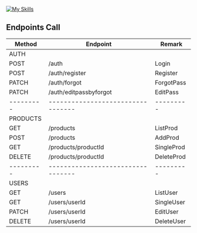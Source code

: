 [![My Skills](https://skillicons.dev/icons?i=js,express)](https://skillicons.dev)
## Endpoints Call

|   Method  |             Endpoint              |  Remark   |
| --------- | --------------------------------- | --------- |
| AUTH      |                                   |           |
| POST      | /auth                             | Login     |
| POST      | /auth/register                    | Register  |
| PATCH     | /auth/forgot                      | ForgotPass|
| PATCH     | /auth/editpassbyforgot            | EditPass  |
| --------- | --------------------------------- | --------- |
| PRODUCTS  |                                   |           |
| GET       | /products                         | ListProd  |
| POST      | /products                         | AddProd   |
| GET       | /products/productId               | SingleProd|
| DELETE    | /products/productId               | DeleteProd|
| --------- | --------------------------------- | --------- |
| USERS     |                                   |           |
| GET       | /users                            | ListUser  |
| GET       | /users/userId                     | SingleUser|
| PATCH     | /users/userId                     | EditUser  |
| DELETE    | /users/userId                     | DeleteUser|
